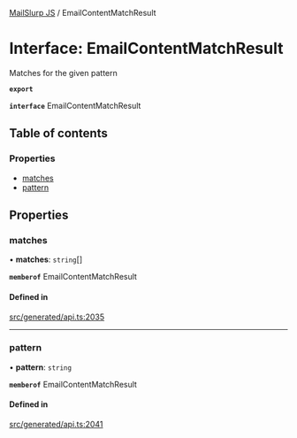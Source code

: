 [MailSlurp JS](../README.md) / EmailContentMatchResult

# Interface: EmailContentMatchResult

Matches for the given pattern

**`export`**

**`interface`** EmailContentMatchResult

## Table of contents

### Properties

- [matches](EmailContentMatchResult.md#matches)
- [pattern](EmailContentMatchResult.md#pattern)

## Properties

### matches

• **matches**: `string`[]

**`memberof`** EmailContentMatchResult

#### Defined in

[src/generated/api.ts:2035](https://github.com/mailslurp/mailslurp-client/blob/004c609/src/generated/api.ts#L2035)

___

### pattern

• **pattern**: `string`

**`memberof`** EmailContentMatchResult

#### Defined in

[src/generated/api.ts:2041](https://github.com/mailslurp/mailslurp-client/blob/004c609/src/generated/api.ts#L2041)
